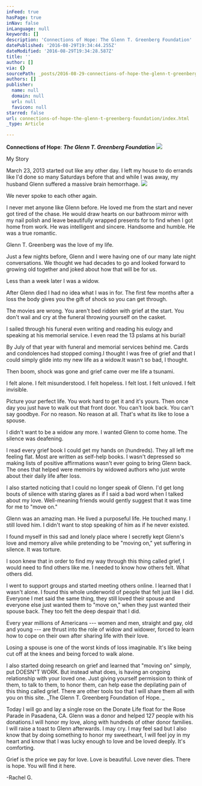```yaml
---
inFeed: true
hasPage: true
inNav: false
inLanguage: null
keywords: []
description: 'Connections of Hope: The Glenn T. Greenberg Foundation'
datePublished: '2016-08-29T19:34:44.255Z'
dateModified: '2016-08-29T19:34:28.587Z'
title: ''
author: []
via: {}
sourcePath: _posts/2016-08-29-connections-of-hope-the-glenn-t-greenberg-foundation.md
authors: []
publisher:
  name: null
  domain: null
  url: null
  favicon: null
starred: false
url: connections-of-hope-the-glenn-t-greenberg-foundation/index.html
_type: Article

---
```

**Connections of Hope**: _**The Glenn T. Greenberg Foundation**_
![](https://the-grid-user-content.s3-us-west-2.amazonaws.com/81bc4489-f2c1-4093-8a1f-e516974166f7.jpg)

My Story

March 23, 2013 started out like any other day. I left my
house to do errands like I'd done so many Saturdays before that and while I was
away, my husband Glenn suffered a massive brain hemorrhage.
![](https://the-grid-user-content.s3-us-west-2.amazonaws.com/b66fd3dd-b50f-428d-8ba6-9f0f23307d76.jpg)

We never spoke to each other again. 

I never met anyone like Glenn before. He loved me from the
start and never got tired of the chase. He would draw hearts on our bathroom
mirror with my nail polish and leave beautifully wrapped presents for to find
when I got home from work. He was intelligent and sincere. Handsome and humble.
He was a true romantic. 

Glenn T. Greenberg was the love of my life. 

Just a few nights before, Glenn and I were having one of our
many late night conversations. We thought we had decades to go and looked
forward to growing old together and joked about how that will be for us.

Less than a week later I was a widow.

After Glenn died I had no idea what I was in for. The first
few months after a loss the body gives you the gift of shock so you can get
through. 

The movies are wrong. You aren't bed ridden with grief at
the start. You don't wail and cry at the funeral throwing yourself on the
casket. 

I sailed through his funeral even writing and reading his
eulogy and speaking at his memorial service. I even read the 13 pslams at his
burial!

By July of that year with funeral and memorial services
behind me. Cards and condolences had stopped coming.I thought I was free of grief and that I
could simply glide into my new life as a widow.It wasn't so bad, I thought. 

Then boom, shock was gone and grief came over me life a
tsunami. 

I felt alone. I felt misunderstood. I felt hopeless. I felt
lost. I felt unloved. I felt invisible. 

Picture your perfect life. You work hard to get it and it's
yours. Then once day you just have to walk out that front door. You can't look
back. You can't say goodbye. For no reason. No reason at all. That's what its
like to lose a spouse. 

I didn't want to be a widow any more. I wanted Glenn to come
home. The silence was deafening. 

I read every grief book I could get my hands on (hundreds).
They all left me feeling flat. Most are written as self-help books. I wasn't
depressed so making lists of positive affirmations wasn't ever going to bring
Glenn back. The ones that helped were memoirs by widowed authors who just wrote
about their daily life after loss. 

I also started noticing that I could no longer speak of
Glenn. I'd get long bouts of silence with staring glares as if I said a bad
word when I talked about my love. Well-meaning friends would gently suggest
that it was time for me to "move on."

Glenn was an amazing man. He lived a purposeful life. He
touched many. I still loved him. I didn't want to stop speaking of him as if he
never existed. 

I found myself in this sad and lonely place where I secretly
kept Glenn's love and memory alive while pretending to be "moving on," yet
suffering in silence. It was torture. 

I soon knew that in order to find my way through this thing
called grief, I would need to find others like me. I needed to know how others
felt. What others did. 

I went to support groups and started meeting others online.
I learned that I wasn't alone. I found this whole underworld of people that
felt just like I did. Everyone I met said the same thing, they still loved
their spouse and everyone else just wanted them to "move on," when they just
wanted their spouse back. They too felt the deep despair that I did. 

Every year millions of Americans --- women and men, straight
and gay, old and young --- are thrust into the role of widow and widower, forced
to learn how to cope on their own after sharing life with their love. 

Losing a spouse
is one of the worst kinds of loss imaginable. It's like being cut off at the
knees and being forced to walk alone. 

I also started doing research on grief and learned that
"moving on" simply, put DOESN"T WORK. But instead what does, is having an
ongoing relationship with your loved one. Just giving yourself permission to
think of them, to talk to them, to honor them, can help ease the depilating
pain of this thing called grief. There are other tools too that I will share them
all with you on this site. _The Glenn T. Greenberg Foundation of Hope. _

Today I will go and lay a single rose on the Donate Life
float for the Rose Parade in Pasadena, CA. Glenn was a donor and helped 127
people with his donations.I will honor
my love, along with hundreds of other donor families. I will raise a toast to
Glenn afterwards. I may cry. I may feel sad but I also know that by doing
something to honor my sweetheart, I will feel joy in my heart and know that I
was lucky enough to love and be loved deeply. It's comforting. 

Grief is the price we pay for love. Love is beautiful. Love
never dies. There is hope. You will find it here. 

-Rachel G.